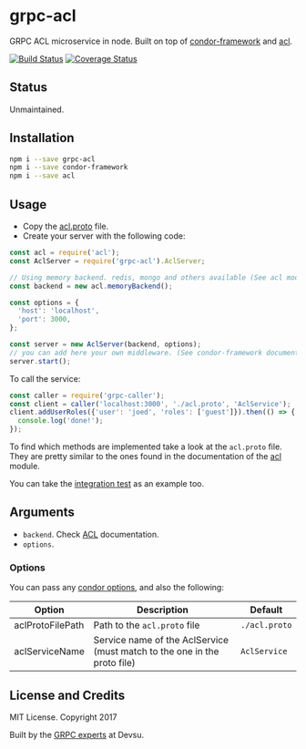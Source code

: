 # grpc-acl

GRPC ACL microservice in node. Built on top of [condor-framework](https://github.com/devsu/condor-framework) and [acl](https://github.com/OptimalBits/node_acl).

[![Build Status](https://travis-ci.org/devsu/grpc-acl.svg?branch=master)](https://travis-ci.org/devsu/grpc-acl)
[![Coverage Status](https://coveralls.io/repos/github/devsu/grpc-acl/badge.svg)](https://coveralls.io/github/devsu/grpc-acl)

## Status

Unmaintained.

## Installation

```bash
npm i --save grpc-acl
npm i --save condor-framework
npm i --save acl
```

## Usage

- Copy the [acl.proto](https://github.com/devsu/grpc-acl/blob/master/acl.proto) file.
- Create your server with the following code:

```js
const acl = require('acl');
const AclServer = require('grpc-acl').AclServer;

// Using memory backend. redis, mongo and others available (See acl module documentation)
const backend = new acl.memoryBackend();

const options = {
  'host': 'localhost',
  'port': 3000,
};

const server = new AclServer(backend, options);
// you can add here your own middleware. (See condor-framework documentation)
server.start();
```

To call the service:

```js
const caller = require('grpc-caller');
const client = caller('localhost:3000', './acl.proto', 'AclService');
client.addUserRoles({'user': 'joed', 'roles': ['guest']}).then(() => {
  console.log('done!');
});
```

To find which methods are implemented take a look at the `acl.proto` file. They are pretty similar to the ones found in the documentation of the [acl](https://github.com/OptimalBits/node_acl) module.

You can take the [integration test](https://github.com/devsu/grpc-acl/blob/master/index.integration.spec.js) as an example too.

## Arguments

- `backend`. Check [ACL](https://github.com/OptimalBits/node_acl) documentation.
- `options`.

### Options

You can pass any [condor options](http://condorjs.com/options), and also the following:

| Option                 | Description                                                                | Default                 |
|------------------------|----------------------------------------------------------------------------|-------------------------|
| aclProtoFilePath       | Path to the `acl.proto` file                                               | `./acl.proto`           |
| aclServiceName         | Service name of the AclService (must match to the one in the proto file)   | `AclService`            |

## License and Credits

MIT License. Copyright 2017 

Built by the [GRPC experts](https://devsu.com) at Devsu.
